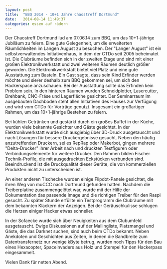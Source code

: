 ```yaml
---
layout: post
title:  "BBQ 2014 - 10+1 Jahre Chaostreff Dortmund"
date:   2014-08-14 11:49:37
categories: essen auf rädern
---
```


Der Chaostreff Dortmund lud am 07.06.14 zum BBQ, um das 10+1-jährige
Jubiläum zu feiern. Eine gute Gelegenheit, um die erweiterten Räumlichkeiten 
im Langen August zu besuchen. Der "Langer August" ist ein selbstverwaltendes
Initiativenhaus, in dem der CTDo seit 2005 beheimatet ist. Die Clubräume
befinden sich in der zweiten Etage und sind mit einer großen
Elektronikwerkstatt und zwei weiteren Räumen deutlich größer geworden.
Die Elektronikwerkstatt bietet viel Platz und eine gute Ausstattung zum
Basteln. Ein Gast sagte, dass sein Kind Erfinder werden möchte und sie/er
deshalb zum BBQ gekommen sei, um sich den Hackerspace anzuschauen.
Bei der Ausstattung sollte das Erfinden kein Problem sein. In den hinteren
Räumen wurden Schneidplotter, Lasercutter, Drehbank, CNC-Fräse und
Lagerfläche gesichtet. Der Seminarraum im ausgebauten Dachboden steht
allen Initiativen des Hauses zur Verfügung und wird vom CTDo für Vorträge
genutzt. Insgesamt ein großartiger Rahmen, um das 10+1-jährige Bestehen zu
feiern.

Bei kühlen Getränken und gestärkt durch ein großes Buffet in der Küche, 
wurden viele bekannte Gesichter und Gäste gesichtet. In der 
Elektronikwerkstatt wurde sich ausgiebig über 3D-Druck ausgetauscht und 
nach Lösungen für bessere Druckergebnisse gesucht. Neben den häufig 
anzutreffenden Druckern, sei es RepRap oder Makerbot, gingen mehrere
"Delta-Drucker" ihrer Arbeit nach und druckten Testfiguren oder
Verbindungselemente für weitere Drucker. Den Rahmen bilden Fischer
Technik-Profile, die mit ausgedruckten Eckstücken verbunden sind.
Beeindruckend ist die Druckqualität dieser Geräte, die von kommerziellen
Produkten nicht zu unterscheiden ist.

An einer anderen Tischecke wurden einige Flipdot-Panele gesichtet, die ihren
Weg von muCCC nach Dortmund gefunden hatten. Nachdem die Treiberplatine
zusammengelötet war, wurde mit der Hilfe der Dokumentation das passende
Image und die richtigen Treiber für den Raspi gesucht. Zu später Stunde
erfüllte ein Testprogramm die Clubräume mit dem bekannten Klackern der
Anzeigen. Bei der Geräuschkulisse schlugen die Herzen einiger Hacker etwas
schneller.

In der Sofaecke wurde sich über Neuigkeiten aus dem Clubumfeld
ausgetauscht. Ewige Diskussionen auf der Mailingliste, Platzmangel und
Gäste, die das Darknet suchen, sind auch beim CTDo bekannt. Neben
Anekdoten und Geschichten aus Zeiten, in denen die Bandbreite zum
Datentransfernetz nur wenige kByte betrug, wurden noch Tipps für den
Bau eines Hexacopter, Spaceinvaders aus Holz und Stempel für den
Hackerpass eingesammelt. 

Vielen Dank für netten Abend.
